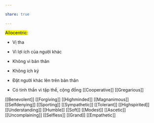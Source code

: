 ---  
share: true  
---  
<mark class="hltr-celeste">Allocentric</mark>:  
- Vị tha  
- Vì lợi ích của người khác  
- Không vì bản thân   
- Không ích kỷ  
- Đặt người khác lên trên bản thân   
- Có tinh thần vì tập thể, cộng đồng [[Cooperative]] [[Gregarious]]  
[[Benevolent]] [[Forgiving]] [[Highminded]] [[Magnanimous]] [[Selfdenying]] [[Sporting]] [[Sympathetic]] [[Tolerant]] [[Highspirited]] [[Understanding]] [[Humble]] [[Soft]] [[Modest]] [[Ascetic]] [[Uncomplaining]] [[Selfless]] [[Grand]] [[Empathetic]]